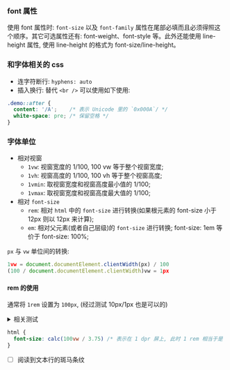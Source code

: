 <!--
abbrlink: r4hbi1fx
-->

### font 属性

使用 font 属性时: `font-size` 以及 `font-family` 属性在尾部必填而且必须得照这个顺序。其它可选属性还有: font-weight、font-style 等。此外还能使用 line-height 属性, 使用 line-height 的格式为 font-size/line-height。

### 和字体相关的 css

* 连字符断行: `hyphens: auto`
* 插入换行: 替代 `<br />` 可以使用如下使用:

```css
.demo::after {
  content: '/A';    /* 表示 Unicode 里的 `0x000A`/ */
  white-space: pre; /* 保留空格 */
}
```

### 字体单位

* 相对视窗
  * `1vw`: 视窗宽度的 1/100, 100 vw 等于整个视窗宽度;
  * `1vh`: 视窗高度的 1/100, 100 vh 等于整个视窗高度;
  * `1vmin`: 取视窗宽度和视窗高度最小值的 1/100;
  * `1vmax`: 取视窗宽度和视窗高度最大值的 1/100;
* 相对 `font-size`
  * `rem`: 相对 `html` 中的 `font-size` 进行转换(如果根元素的 font-size 小于 12px 则以 12px 来计算);
  * `em`: 相对父元素(或者自己层级)的 `font-size` 进行转换; font-size: 1em 等价于 font-size: 100%;

`px` 与 `vw` 单位间的转换:

```js
1vw = document.documentElement.clientWidth(px) / 100
(100 / document.documentElement.clientWidth)vw = 1px
```

#### rem 的使用

通常将 `1rem` 设置为 `100px`, (经过测试 10px/1px 也是可以的)

<details>
  <summary>相关测试</summary>

```html
<!DOCTYPE html>
<html lang="en">

<head>
	<style>
		html {
			font-size: calc(100vw / 375)
		}
	</style>
</head>

<body>
	<div class="test" style="font-size: 16rem;margin-top: 16rem;padding: 16rem">测试</div>
</body>

</html>
```
</details>

```css
html {
  font-size: calc(100vw / 3.75) /* 表示在 1 dpr 屏上, 此时 1 rem 相当于是 100px */
}
```

- [ ] 阅读到文本行的斑马条纹